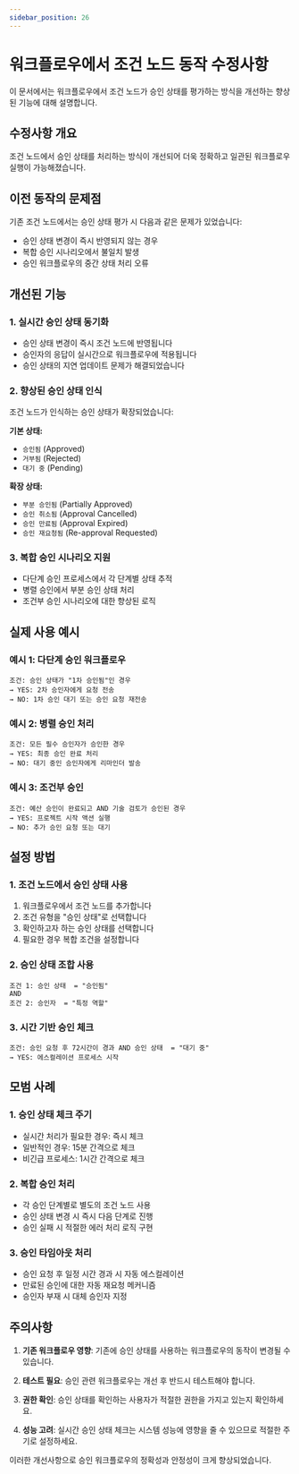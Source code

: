 ```yaml
---
sidebar_position: 26
---
```


# 워크플로우에서 조건 노드 동작 수정사항

이 문서에서는 워크플로우에서 조건 노드가 승인 상태를 평가하는 방식을 개선하는 향상된 기능에 대해 설명합니다.

## 수정사항 개요

조건 노드에서 승인 상태를 처리하는 방식이 개선되어 더욱 정확하고 일관된 워크플로우 실행이 가능해졌습니다.

## 이전 동작의 문제점

기존 조건 노드에서는 승인 상태 평가 시 다음과 같은 문제가 있었습니다:

- 승인 상태 변경이 즉시 반영되지 않는 경우
- 복합 승인 시나리오에서 불일치 발생
- 승인 워크플로우의 중간 상태 처리 오류

## 개선된 기능

### 1. 실시간 승인 상태 동기화
- 승인 상태 변경이 즉시 조건 노드에 반영됩니다
- 승인자의 응답이 실시간으로 워크플로우에 적용됩니다
- 승인 상태의 지연 업데이트 문제가 해결되었습니다

### 2. 향상된 승인 상태 인식
조건 노드가 인식하는 승인 상태가 확장되었습니다:

**기본 상태:**
- `승인됨` (Approved)
- `거부됨` (Rejected)
- `대기 중` (Pending)

**확장 상태:**
- `부분 승인됨` (Partially Approved)
- `승인 취소됨` (Approval Cancelled)
- `승인 만료됨` (Approval Expired)
- `승인 재요청됨` (Re-approval Requested)

### 3. 복합 승인 시나리오 지원
- 다단계 승인 프로세스에서 각 단계별 상태 추적
- 병렬 승인에서 부분 승인 상태 처리
- 조건부 승인 시나리오에 대한 향상된 로직

## 실제 사용 예시

### 예시 1: 다단계 승인 워크플로우
```
조건: 승인 상태가 "1차 승인됨"인 경우
→ YES: 2차 승인자에게 요청 전송
→ NO: 1차 승인 대기 또는 승인 요청 재전송
```

### 예시 2: 병렬 승인 처리
```
조건: 모든 필수 승인자가 승인한 경우
→ YES: 최종 승인 완료 처리
→ NO: 대기 중인 승인자에게 리마인더 발송
```

### 예시 3: 조건부 승인
```
조건: 예산 승인이 완료되고 AND 기술 검토가 승인된 경우
→ YES: 프로젝트 시작 액션 실행
→ NO: 추가 승인 요청 또는 대기
```

## 설정 방법

### 1. 조건 노드에서 승인 상태 사용
1. 워크플로우에서 조건 노드를 추가합니다
2. 조건 유형을 "승인 상태"로 선택합니다
3. 확인하고자 하는 승인 상태를 선택합니다
4. 필요한 경우 복합 조건을 설정합니다

### 2. 승인 상태 조합 사용
```
조건 1: 승인 상태  = "승인됨"
AND
조건 2: 승인자  = "특정 역할"
```

### 3. 시간 기반 승인 체크
```
조건: 승인 요청 후 72시간이 경과 AND 승인 상태  = "대기 중"
→ YES: 에스컬레이션 프로세스 시작
```

## 모범 사례

### 1. 승인 상태 체크 주기
- 실시간 처리가 필요한 경우: 즉시 체크
- 일반적인 경우: 15분 간격으로 체크
- 비긴급 프로세스: 1시간 간격으로 체크

### 2. 복합 승인 처리
- 각 승인 단계별로 별도의 조건 노드 사용
- 승인 상태 변경 시 즉시 다음 단계로 진행
- 승인 실패 시 적절한 에러 처리 로직 구현

### 3. 승인 타임아웃 처리
- 승인 요청 후 일정 시간 경과 시 자동 에스컬레이션
- 만료된 승인에 대한 자동 재요청 메커니즘
- 승인자 부재 시 대체 승인자 지정

## 주의사항

1. **기존 워크플로우 영향**: 기존에 승인 상태를 사용하는 워크플로우의 동작이 변경될 수 있습니다.

2. **테스트 필요**: 승인 관련 워크플로우는 개선 후 반드시 테스트해야 합니다.

3. **권한 확인**: 승인 상태를 확인하는 사용자가 적절한 권한을 가지고 있는지 확인하세요.

4. **성능 고려**: 실시간 승인 상태 체크는 시스템 성능에 영향을 줄 수 있으므로 적절한 주기로 설정하세요.

이러한 개선사항으로 승인 워크플로우의 정확성과 안정성이 크게 향상되었습니다.